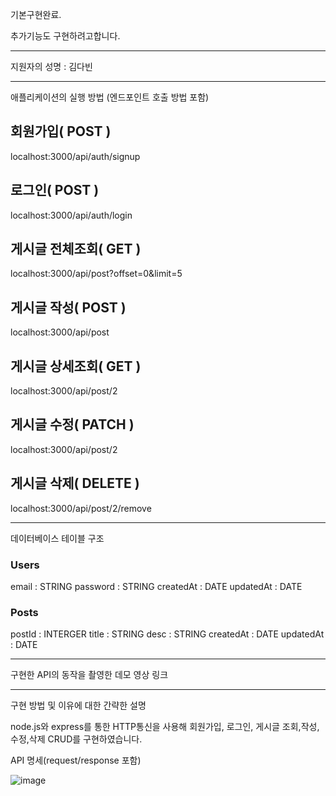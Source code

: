 기본구현완료.

추가기능도 구현하려고합니다.

---

지원자의 성명 : 김다빈

---
애플리케이션의 실행 방법 (엔드포인트 호출 방법 포함)

## 회원가입( POST )
localhost:3000/api/auth/signup

## 로그인( POST )
localhost:3000/api/auth/login

## 게시글 전체조회( GET )
localhost:3000/api/post?offset=0&limit=5

## 게시글 작성( POST )
localhost:3000/api/post

## 게시글 상세조회( GET )
localhost:3000/api/post/2

## 게시글 수정( PATCH )
localhost:3000/api/post/2

## 게시글 삭제( DELETE )
localhost:3000/api/post/2/remove

---
데이터베이스 테이블 구조

### Users
email : STRING
password : STRING
createdAt : DATE
updatedAt : DATE

### Posts
postId : INTERGER
title : STRING
desc : STRING
createdAt : DATE
updatedAt : DATE

---
구현한 API의 동작을 촬영한 데모 영상 링크

---
구현 방법 및 이유에 대한 간략한 설명

node.js와 express를 통한 HTTP통신을 사용해
회원가입, 로그인,
게시글 조회,작성,수정,삭제
CRUD를 구현하였습니다.

API 명세(request/response 포함)

![image](https://github.com/dabeenkim/wanted-pre-onboarding-backend/assets/124576278/c51f95d7-d9f3-4f1a-9774-350719d414dd)
